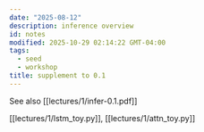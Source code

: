 ```yaml
---
date: "2025-08-12"
description: inference overview
id: notes
modified: 2025-10-29 02:14:22 GMT-04:00
tags:
  - seed
  - workshop
title: supplement to 0.1
---
```


See also [[lectures/1/infer-0.1.pdf]]

[[lectures/1/lstm_toy.py]], [[lectures/1/attn_toy.py]]

